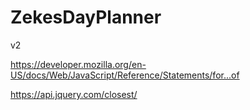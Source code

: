 # ZekesDayPlanner
v2 

https://developer.mozilla.org/en-US/docs/Web/JavaScript/Reference/Statements/for...of

https://api.jquery.com/closest/
